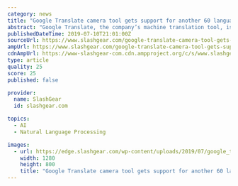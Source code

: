 ```yaml
---
category: news
title: "Google Translate camera tool gets support for another 60 languages"
abstract: "Google Translate, the company’s machine translation tool, is available as a mobile app with a unique feature: instant camera translation. As the name suggests, this feature uses a mobile device’s camera to capture text and translate it in the app."
publishedDateTime: 2019-07-10T21:01:00Z
sourceUrl: https://www.slashgear.com/google-translate-camera-tool-gets-support-for-another-60-languages-10583581/
ampUrl: https://www.slashgear.com/google-translate-camera-tool-gets-support-for-another-60-languages-10583581/amp/
cdnAmpUrl: https://www-slashgear-com.cdn.ampproject.org/c/s/www.slashgear.com/google-translate-camera-tool-gets-support-for-another-60-languages-10583581/amp/
type: article
quality: 25
score: 25
published: false

provider:
  name: SlashGear
  id: slashgear.com

topics:
  - AI
  - Natural Language Processing

images:
  - url: https://edge.slashgear.com/wp-content/uploads/2019/07/google_translate_main.jpg
    width: 1280
    height: 800
    title: "Google Translate camera tool gets support for another 60 languages"
---
```

